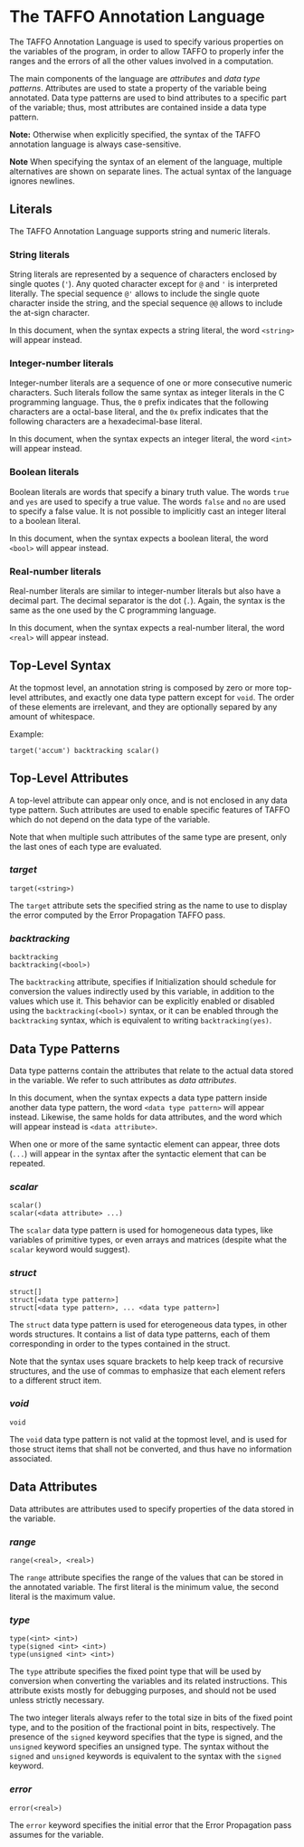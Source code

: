 # The TAFFO Annotation Language

The TAFFO Annotation Language is used to specify various properties on the
variables of the program, in order to allow TAFFO to properly infer the ranges
and the errors of all the other values involved in a computation.

The main components of the language are *attributes* and *data type
patterns*. Attributes are used to state a property of the variable being
annotated. Data type patterns are used to bind attributes to a specific part
of the variable; thus, most attributes are contained inside a data type
pattern.

**Note:**
Otherwise when explicitly specified, the syntax of the TAFFO annotation language is always case-sensitive.

**Note**
When specifying the syntax of an element of the language, multiple alternatives are
shown on separate lines. The actual syntax of the language ignores newlines.

## Literals

The TAFFO Annotation Language supports string and numeric literals.

### String literals

String literals are represented by a sequence of characters enclosed by
single quotes (`'`). Any quoted character except for `@` and `'` is interpreted
literally. The special sequence `@'` allows to include the single quote
character inside the string, and the special sequence `@@` allows to include
the at-sign character.

In this document, when the syntax expects a string literal, the word `<string>`
will appear instead.

### Integer-number literals

Integer-number literals are a sequence of one or more consecutive numeric
characters.
Such literals follow the same syntax as integer literals in the C programming
language. Thus, the `0` prefix indicates that the following characters
are a octal-base literal, and the `0x` prefix indicates that the following
characters are a hexadecimal-base literal.

In this document, when the syntax expects an integer literal, the word `<int>`
will appear instead.

### Boolean literals

Boolean literals are words that specify a binary truth value. The words `true`
and `yes` are used to specify a true value. The words `false` and `no` are used
to specify a false value. It is not possible to implicitly cast an integer
literal to a boolean literal.

In this document, when the syntax expects a boolean literal, the word `<bool>`
will appear instead.

### Real-number literals

Real-number literals are similar to integer-number literals but also have
a decimal part. The decimal separator is the dot (`.`). Again, the syntax is
the same as the one used by the C programming language.

In this document, when the syntax expects a real-number literal, the word
`<real>` will appear instead.

## Top-Level Syntax

At the topmost level, an annotation string is composed by zero or more top-level
attributes, and exactly one data type pattern except for `void`. The order of these
elements are irrelevant, and they are optionally separed by any amount of whitespace.

Example:

```
target('accum') backtracking scalar()
```

## Top-Level Attributes

A top-level attribute can appear only once, and is not enclosed in any
data type pattern. Such attributes are used to enable specific features of
TAFFO which do not depend on the data type of the variable.

Note that when multiple such attributes of the same type are present, only the last
ones of each type are evaluated.

### *target*

```
target(<string>)
```

The `target` attribute sets the specified string as the name to use to
display the error computed by the Error Propagation TAFFO pass.

### *backtracking*

```
backtracking
backtracking(<bool>)
```

The `backtracking` attribute, specifies if Initialization should schedule for conversion the values indirectly used by this variable, in addition to the values which use it. This behavior can be explicitly enabled or disabled using the `backtracking(<bool>)` syntax, or it can be enabled through the `backtracking` syntax, which is equivalent to writing `backtracking(yes)`.

## Data Type Patterns

Data type patterns contain the attributes that relate to the actual data stored
in the variable. We refer to such attributes as *data attributes*.

In this document, when the syntax expects a data type pattern inside another data type pattern, the word `<data type pattern>` will appear instead. Likewise, the same holds
for data attributes, and the word which will appear instead is `<data attribute>`.

When one or more of the same syntactic element can appear, three dots (`...`) will appear
in the syntax after the syntactic element that can be repeated.

### *scalar*

```
scalar()
scalar(<data attribute> ...)
```

The `scalar` data type pattern is used for homogeneous data types, like variables of
primitive types, or even arrays and matrices (despite what the `scalar` keyword would
suggest).

### *struct*

```
struct[]
struct[<data type pattern>]
struct[<data type pattern>, ... <data type pattern>]
```

The `struct` data type pattern is used for eterogeneous data types, in other words
structures. It contains a list of data type patterns, each of them corresponding in order
to the types contained in the struct.

Note that the syntax uses square brackets to help keep track of recursive structures, and the use of commas to emphasize that each element refers to a different struct item. 

### *void*

```
void
```

The `void` data type pattern is not valid at the topmost level, and is used for those
struct items that shall not be converted, and thus have no information associated.

## Data Attributes

Data attributes are attributes used to specify properties of the data stored in the
variable.

### *range*

```
range(<real>, <real>)
```

The `range` attribute specifies the range of the values that can be stored in the
annotated variable. The first literal is the minimum value, the second literal is the
maximum value.

### *type*

```
type(<int> <int>)
type(signed <int> <int>)
type(unsigned <int> <int>)
```

The `type` attribute specifies the fixed point type that will be used by conversion
when converting the variables and its related instructions. This attribute exists mostly
for debugging purposes, and should not be used unless strictly necessary.

The two integer literals always refer to the total size in bits of the fixed point type, and
to the position of the fractional point in bits, respectively.
The presence of the `signed` keyword specifies that the type is signed, and the `unsigned`
keyword specifies an unsigned type.
The syntax without the `signed` and `unsigned` keywords is equivalent to the syntax with
the `signed` keyword.

### *error*

```
error(<real>)
```

The `error` keyword specifies the initial error that the Error Propagation pass assumes
for the variable.
